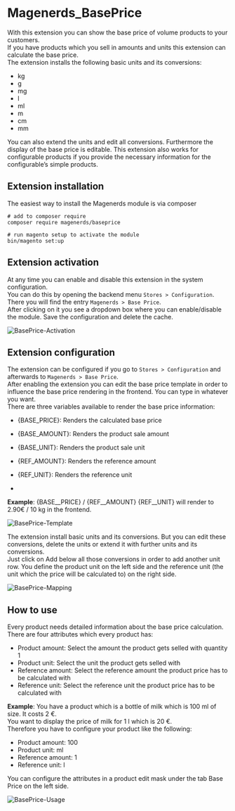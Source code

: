 # Magenerds_BasePrice

With this extension you can show the base price of volume products to your customers.   
If you have products which you sell in amounts and units this extension can calculate the base price.   
The extension installs the following basic units and its conversions:
* kg
* g
* mg
* l
* ml
* m
* cm
* mm

You can also extend the units and edit all conversions. Furthermore the display of the base price is editable. This extension also works for configurable products if you provide the necessary information for the configurable’s simple products.

## Extension installation
The easiest way to install the Magenerds module is via composer
```
# add to composer require
composer require magenerds/baseprice

# run magento setup to activate the module
bin/magento set:up
```

## Extension activation
At any time you can enable and disable this extension in the system configuration.   
You can do this by opening the backend menu ```Stores > Configuration```.   
There you will find the entry ```Magenerds > Base Price```.   
After clicking on it you see a dropdown box where you can enable/disable the module. Save the configuration and delete the cache.

![BasePrice-Activation](_images/bp_activation.png?raw=true "BasePrice Activation")

## Extension configuration
The extension can be configured if you go to ```Stores > Configuration``` and afterwards to ```Magenerds > Base Price```.   
After enabling the extension you can edit the base price template in order to influence the base price rendering in the frontend. You can type in whatever you want.   
There are three variables available to render the base price information:
* {BASE_PRICE}: Renders the calculated base price
* {BASE_AMOUNT}: Renders the product sale amount
* {BASE_UNIT}: Renders the product sale unit
* {REF_AMOUNT}: Renders the reference amount
* {REF_UNIT}: Renders the reference unit

* 
**Example**: {BASE__PRICE} / {REF__AMOUNT} {REF__UNIT} will render to 2.90€ / 10 kg in the frontend.

![BasePrice-Template](_images/bp_config_1.png?raw=true "BasePrice Template")

The extension install basic units and its conversions. But you can edit these conversions, delete the units or extend it with further units and its conversions.   
Just click on Add below all those conversions in order to add another unit row. You define the product unit on the left side and the reference unit (the unit which the price will be calculated to) on the right side.

![BasePrice-Mapping](_images/bp_config_2.png?raw=true "BasePrice Mapping")

## How to use
Every product needs detailed information about the base price calculation. There are four attributes which every product has:
* Product amount: Select the amount the product gets selled with quantity 1
* Product unit: Select the unit the product gets selled with
* Reference amount: Select the reference amount the product price has to be calculated with
* Reference unit: Select the reference unit the product price has to be calculated with

**Example**: You have a product which is a bottle of milk which is 100 ml of size. It costs 2 €.   
You want to display the price of milk for 1 l which is 20 €.   
Therefore you have to configure your product like the following:
* Product amount: 100
* Product unit: ml
* Reference amount: 1
* Reference unit: l

You can configure the attributes in a product edit mask under the tab Base Price on the left side.

![BasePrice-Usage](_images/bp_use.png?raw=true "BasePrice Usage")
